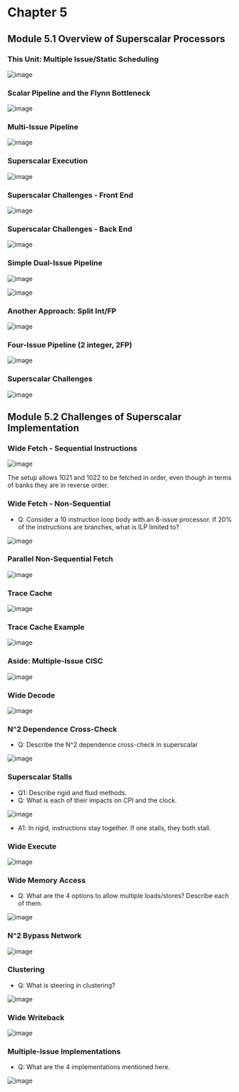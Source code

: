 # Chapter 5

## Module 5.1 Overview of Superscalar Processors

### This Unit: Multiple Issue/Static Scheduling
![image](https://github.com/user-attachments/assets/8efc5924-5c81-4a7c-8571-4af7d0a15cc1)

### Scalar Pipeline and the Flynn Bottleneck
![image](https://github.com/user-attachments/assets/dd97e794-a5db-4a75-82df-0bcad5f6ee4e)

### Multi-Issue Pipeline
![image](https://github.com/user-attachments/assets/fd0556e6-d680-4291-93a6-8ecdbaa34e23)

### Superscalar Execution
![image](https://github.com/user-attachments/assets/c218dfc2-7e8a-4a14-88cc-f441294de9fa)

### Superscalar Challenges - Front End
![image](https://github.com/user-attachments/assets/21c3ef29-bffd-4cbe-9e89-e7cc9f79060c)

### Superscalar Challenges - Back End
![image](https://github.com/user-attachments/assets/5256e90e-aab2-4e02-b438-da6b6fba500f)

### Simple Dual-Issue Pipeline
![image](https://github.com/user-attachments/assets/9ead48b0-bc36-4049-8557-53de02f0f8ef)

![image](https://github.com/user-attachments/assets/764ddd18-f666-4bae-b9ba-d173e759dcae)

### Another Approach: Split Int/FP
![image](https://github.com/user-attachments/assets/ffb2dd6e-4bec-446f-8690-ae9ca7ab15b3)

### Four-Issue Pipeline (2 integer, 2FP)
![image](https://github.com/user-attachments/assets/23c6ed47-0cdc-450a-b4d9-1eba313d9d50)

### Superscalar Challenges
![image](https://github.com/user-attachments/assets/300de1cd-f9e7-47c5-8b23-6b1d3f13fe12)

## Module 5.2 Challenges of Superscalar Implementation

### Wide Fetch - Sequential Instructions
![image](https://github.com/user-attachments/assets/279a9146-b01c-4592-b05a-8d9edba51043)

The setup allows 1021 and 1022 to be fetched in order, even though in terms of banks they are in reverse order.

### Wide Fetch - Non-Sequential
- Q: Consider a 10 instruction loop body with an 8-issue processor. If 20% of the instructions are branches, what is ILP limited to?

![image](https://github.com/user-attachments/assets/99c0bcca-a79a-498f-b51d-1dc58af3324f)

### Parallel Non-Sequential Fetch
![image](https://github.com/user-attachments/assets/4945a9dd-ba15-421c-b8fc-26317249f6e1)

### Trace Cache
![image](https://github.com/user-attachments/assets/f50bf482-5d98-421b-8bfd-2950360cfd29)

### Trace Cache Example
![image](https://github.com/user-attachments/assets/d68ee3c0-8208-4a41-842c-9bbf6954492e)

### Aside: Multiple-Issue CISC
![image](https://github.com/user-attachments/assets/16114bb2-6f5f-4bd1-85e8-4b0fea5e5c45)

### Wide Decode
![image](https://github.com/user-attachments/assets/98b18d8c-90eb-4bf3-b299-fabf007fd1cc)

### N^2 Dependence Cross-Check
- Q: Describe the N^2 dependence cross-check in superscalar
  
![image](https://github.com/user-attachments/assets/37a71723-87f0-4023-a0a9-88b4aa421efd)

### Superscalar Stalls
- Q1: Describe rigid and fluid methods.
- Q: What is each of their impacts on CPI and the clock.

![image](https://github.com/user-attachments/assets/05cd4a8d-b62a-41a5-9ca3-aa9b7185fb02)

- A1: In rigid, instructions stay together. If one stalls, they both stall.

### Wide Execute
![image](https://github.com/user-attachments/assets/ecba15e3-6bfc-4b22-85d3-0112ed9337b5)

### Wide Memory Access
- Q: What are the 4 options to allow multiple loads/stores? Describe each of them.

![image](https://github.com/user-attachments/assets/3882b927-8931-4e9a-9b55-0af8866f8853)

### N^2 Bypass Network
![image](https://github.com/user-attachments/assets/89330bce-77ab-4110-9372-5470ab36d015)

### Clustering
- Q: What is steering in clustering?

![image](https://github.com/user-attachments/assets/a1c07f0b-8adf-4330-b226-1fe078a37d21)

### Wide Writeback
![image](https://github.com/user-attachments/assets/a3976fea-bc5e-4bb5-8806-dabb3afb6c85)

### Multiple-Issue Implementations
- Q: What are the 4 implementations mentioned here.
  
![image](https://github.com/user-attachments/assets/0702e6da-e285-4edf-9f66-0dd8a1415226)

